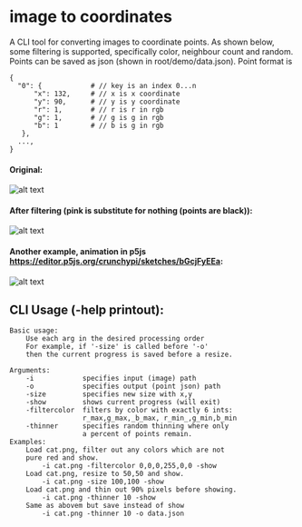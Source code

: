 # image to coordinates
A CLI tool for converting images to coordinate points. As shown below, some filtering is supported, specifically color, neighbour count and random. Points can be saved as json (shown in root/demo/data.json). Point format is
  
    {
      "0": {            # // key is an index 0...n
          "x": 132,     # // x is x coordinate
          "y": 90,      # // y is y coordinate
          "r": 1,       # // r is r in rgb
          "g": 1,       # // g is g in rgb
          "b": 1        # // b is g in rgb
       },
      ...,
    }
      

#### Original:
![alt text](https://raw.githubusercontent.com/crunchypi/img2coordinates/master/demo/cat.png?raw=true)



#### After filtering (pink is substitute for nothing (points are black)):
![alt text](https://github.com/crunchypi/img2coordinates/blob/master/demo/screenshot.png?raw=true)


#### Another example, animation in p5js https://editor.p5js.org/crunchypi/sketches/bGcjFyEEa:
![alt text](https://raw.githubusercontent.com/crunchypi/img2coordinates/master/demo/doge.gif)


## CLI Usage (-help printout):

    Basic usage:
        Use each arg in the desired processing order
        For example, if '-size' is called before '-o'
        then the current progress is saved before a resize.

    Arguments:
        -i            specifies input (image) path
        -o            specifies output (point json) path
        -size         specifies new size with x,y
        -show         shows current progress (will exit)
        -filtercolor  filters by color with exactly 6 ints:
                      r_max,g_max,_b_max, r_min_,g_min,b_min
        -thinner      specifies random thinning where only
                      a percent of points remain.
    Examples:
        Load cat.png, filter out any colors which are not
        pure red and show.
            -i cat.png -filtercolor 0,0,0,255,0,0 -show
        Load cat.png, resize to 50,50 and show.
            -i cat.png -size 100,100 -show
        Load cat.png and thin out 90% pixels before showing.
            -i cat.png -thinner 10 -show
        Same as abovem but save instead of show
            -i cat.png -thinner 10 -o data.json
